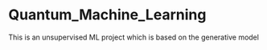 # Quantum_Machine_Learning
This is an unsupervised ML project which is based on the generative model

